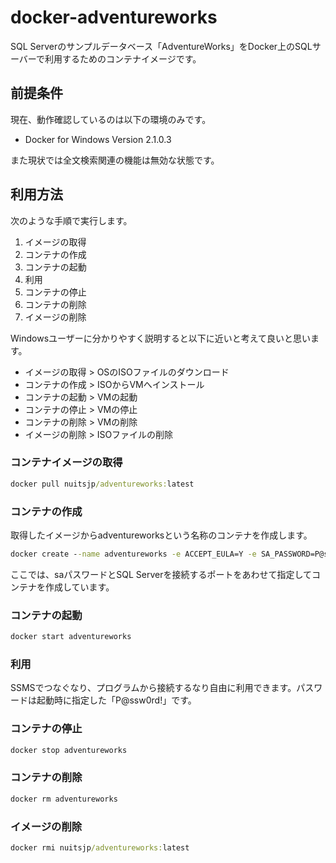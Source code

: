 # docker-adventureworks

SQL Serverのサンプルデータベース「AdventureWorks」をDocker上のSQLサーバーで利用するためのコンテナイメージです。

## 前提条件

現在、動作確認しているのは以下の環境のみです。

- Docker for Windows Version 2.1.0.3

また現状では全文検索関連の機能は無効な状態です。

## 利用方法

次のような手順で実行します。

1. イメージの取得
2. コンテナの作成
3. コンテナの起動
4. 利用
5. コンテナの停止
6. コンテナの削除
7. イメージの削除

Windowsユーザーに分かりやすく説明すると以下に近いと考えて良いと思います。

- イメージの取得 > OSのISOファイルのダウンロード
- コンテナの作成 > ISOからVMへインストール
- コンテナの起動 > VMの起動
- コンテナの停止 > VMの停止
- コンテナの削除 > VMの削除
- イメージの削除 > ISOファイルの削除

### コンテナイメージの取得

```cmd
docker pull nuitsjp/adventureworks:latest
```

### コンテナの作成

取得したイメージからadventureworksという名称のコンテナを作成します。

```cmd
docker create --name adventureworks -e ACCEPT_EULA=Y -e SA_PASSWORD=P@ssw0rd! -p 1433:1433 nuitsjp/adventureworks:latest
```

ここでは、saパスワードとSQL Serverを接続するポートをあわせて指定してコンテナを作成しています。

### コンテナの起動

```cmd
docker start adventureworks
```

### 利用

SSMSでつなぐなり、プログラムから接続するなり自由に利用できます。パスワードは起動時に指定した「P@ssw0rd!」です。

### コンテナの停止

```cmd
docker stop adventureworks
```

### コンテナの削除

```cmd
docker rm adventureworks
```

### イメージの削除

```cmd
docker rmi nuitsjp/adventureworks:latest
```
